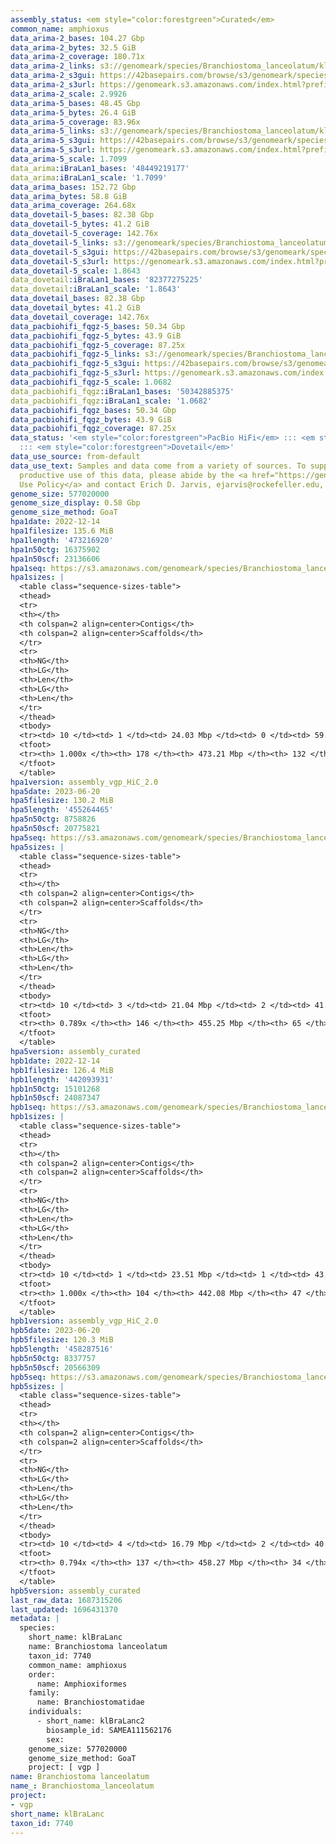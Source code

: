 ```yaml
---
assembly_status: <em style="color:forestgreen">Curated</em>
common_name: amphioxus
data_arima-2_bases: 104.27 Gbp
data_arima-2_bytes: 32.5 GiB
data_arima-2_coverage: 180.71x
data_arima-2_links: s3://genomeark/species/Branchiostoma_lanceolatum/klBraLanc2/genomic_data/arima/<br>
data_arima-2_s3gui: https://42basepairs.com/browse/s3/genomeark/species/Branchiostoma_lanceolatum/klBraLanc2/genomic_data/arima/
data_arima-2_s3url: https://genomeark.s3.amazonaws.com/index.html?prefix=species/Branchiostoma_lanceolatum/klBraLanc2/genomic_data/arima/
data_arima-2_scale: 2.9926
data_arima-5_bases: 48.45 Gbp
data_arima-5_bytes: 26.4 GiB
data_arima-5_coverage: 83.96x
data_arima-5_links: s3://genomeark/species/Branchiostoma_lanceolatum/klBraLanc5/genomic_data/arima/<br>
data_arima-5_s3gui: https://42basepairs.com/browse/s3/genomeark/species/Branchiostoma_lanceolatum/klBraLanc5/genomic_data/arima/
data_arima-5_s3url: https://genomeark.s3.amazonaws.com/index.html?prefix=species/Branchiostoma_lanceolatum/klBraLanc5/genomic_data/arima/
data_arima-5_scale: 1.7099
data_arima:iBraLan1_bases: '48449219177'
data_arima:iBraLan1_scale: '1.7099'
data_arima_bases: 152.72 Gbp
data_arima_bytes: 58.8 GiB
data_arima_coverage: 264.68x
data_dovetail-5_bases: 82.38 Gbp
data_dovetail-5_bytes: 41.2 GiB
data_dovetail-5_coverage: 142.76x
data_dovetail-5_links: s3://genomeark/species/Branchiostoma_lanceolatum/klBraLanc5/genomic_data/dovetail/<br>
data_dovetail-5_s3gui: https://42basepairs.com/browse/s3/genomeark/species/Branchiostoma_lanceolatum/klBraLanc5/genomic_data/dovetail/
data_dovetail-5_s3url: https://genomeark.s3.amazonaws.com/index.html?prefix=species/Branchiostoma_lanceolatum/klBraLanc5/genomic_data/dovetail/
data_dovetail-5_scale: 1.8643
data_dovetail:iBraLan1_bases: '82377275225'
data_dovetail:iBraLan1_scale: '1.8643'
data_dovetail_bases: 82.38 Gbp
data_dovetail_bytes: 41.2 GiB
data_dovetail_coverage: 142.76x
data_pacbiohifi_fqgz-5_bases: 50.34 Gbp
data_pacbiohifi_fqgz-5_bytes: 43.9 GiB
data_pacbiohifi_fqgz-5_coverage: 87.25x
data_pacbiohifi_fqgz-5_links: s3://genomeark/species/Branchiostoma_lanceolatum/klBraLanc5/genomic_data/pacbio_hifi/<br>
data_pacbiohifi_fqgz-5_s3gui: https://42basepairs.com/browse/s3/genomeark/species/Branchiostoma_lanceolatum/klBraLanc5/genomic_data/pacbio_hifi/
data_pacbiohifi_fqgz-5_s3url: https://genomeark.s3.amazonaws.com/index.html?prefix=species/Branchiostoma_lanceolatum/klBraLanc5/genomic_data/pacbio_hifi/
data_pacbiohifi_fqgz-5_scale: 1.0682
data_pacbiohifi_fqgz:iBraLan1_bases: '50342885375'
data_pacbiohifi_fqgz:iBraLan1_scale: '1.0682'
data_pacbiohifi_fqgz_bases: 50.34 Gbp
data_pacbiohifi_fqgz_bytes: 43.9 GiB
data_pacbiohifi_fqgz_coverage: 87.25x
data_status: '<em style="color:forestgreen">PacBio HiFi</em> ::: <em style="color:forestgreen">Arima</em>
  ::: <em style="color:forestgreen">Dovetail</em>'
data_use_source: from-default
data_use_text: Samples and data come from a variety of sources. To support fair and
  productive use of this data, please abide by the <a href="https://genome10k.soe.ucsc.edu/data-use-policies/">Data
  Use Policy</a> and contact Erich D. Jarvis, ejarvis@rockefeller.edu, with any questions.
genome_size: 577020000
genome_size_display: 0.58 Gbp
genome_size_method: GoaT
hpa1date: 2022-12-14
hpa1filesize: 135.6 MiB
hpa1length: '473216920'
hpa1n50ctg: 16375902
hpa1n50scf: 23136606
hpa1seq: https://s3.amazonaws.com/genomeark/species/Branchiostoma_lanceolatum/iBraLan1/assembly_vgp_HiC_2.0/iBraLan1.HiC.hap1.20221214.fasta.gz
hpa1sizes: |
  <table class="sequence-sizes-table">
  <thead>
  <tr>
  <th></th>
  <th colspan=2 align=center>Contigs</th>
  <th colspan=2 align=center>Scaffolds</th>
  </tr>
  <tr>
  <th>NG</th>
  <th>LG</th>
  <th>Len</th>
  <th>LG</th>
  <th>Len</th>
  </tr>
  </thead>
  <tbody>
  <tr><td> 10 </td><td> 1 </td><td> 24.03 Mbp </td><td> 0 </td><td> 59.25 Mbp </td></tr><tr><td> 20 </td><td> 4 </td><td> 19.14 Mbp </td><td> 1 </td><td> 40.22 Mbp </td></tr><tr><td> 30 </td><td> 6 </td><td> 18.14 Mbp </td><td> 3 </td><td> 32.88 Mbp </td></tr><tr><td> 40 </td><td> 9 </td><td> 17.99 Mbp </td><td> 4 </td><td> 25.60 Mbp </td></tr><tr style="background-color:#cccccc;"><td> 50 </td><td> 12 </td><td style="background-color:#88ff88;"> 16.38 Mbp </td><td> 6 </td><td style="background-color:#88ff88;"> 23.14 Mbp </td></tr><tr><td> 60 </td><td> 15 </td><td> 14.88 Mbp </td><td> 8 </td><td> 22.28 Mbp </td></tr><tr><td> 70 </td><td> 18 </td><td> 12.89 Mbp </td><td> 11 </td><td> 19.57 Mbp </td></tr><tr><td> 80 </td><td> 23 </td><td> 7.47 Mbp </td><td> 13 </td><td> 18.94 Mbp </td></tr><tr><td> 90 </td><td> 33 </td><td> 3.09 Mbp </td><td> 16 </td><td> 16.72 Mbp </td></tr><tr><td> 100 </td><td> 177 </td><td> 17.02 Kbp </td><td> 131 </td><td> 17.02 Kbp </td></tr></tbody>
  <tfoot>
  <tr><th> 1.000x </th><th> 178 </th><th> 473.21 Mbp </th><th> 132 </th><th> 473.22 Mbp </th></tr>
  </tfoot>
  </table>
hpa1version: assembly_vgp_HiC_2.0
hpa5date: 2023-06-20
hpa5filesize: 130.2 MiB
hpa5length: '455264465'
hpa5n50ctg: 8758826
hpa5n50scf: 20775821
hpa5seq: https://s3.amazonaws.com/genomeark/species/Branchiostoma_lanceolatum/klBraLanc5/assembly_curated/klBraLanc5.hap1.cur.20230620.fasta.gz
hpa5sizes: |
  <table class="sequence-sizes-table">
  <thead>
  <tr>
  <th></th>
  <th colspan=2 align=center>Contigs</th>
  <th colspan=2 align=center>Scaffolds</th>
  </tr>
  <tr>
  <th>NG</th>
  <th>LG</th>
  <th>Len</th>
  <th>LG</th>
  <th>Len</th>
  </tr>
  </thead>
  <tbody>
  <tr><td> 10 </td><td> 3 </td><td> 21.04 Mbp </td><td> 2 </td><td> 41.55 Mbp </td></tr><tr><td> 20 </td><td> 6 </td><td> 18.05 Mbp </td><td> 3 </td><td> 34.41 Mbp </td></tr><tr><td> 30 </td><td> 10 </td><td> 14.90 Mbp </td><td> 5 </td><td> 25.68 Mbp </td></tr><tr><td> 40 </td><td> 14 </td><td> 12.29 Mbp </td><td> 8 </td><td> 23.01 Mbp </td></tr><tr style="background-color:#cccccc;"><td> 50 </td><td> 20 </td><td style="background-color:#88ff88;"> 8.76 Mbp </td><td> 10 </td><td style="background-color:#88ff88;"> 20.78 Mbp </td></tr><tr><td> 60 </td><td> 27 </td><td> 6.80 Mbp </td><td> 13 </td><td> 19.58 Mbp </td></tr><tr><td> 70 </td><td> 38 </td><td> 3.57 Mbp </td><td> 16 </td><td> 17.07 Mbp </td></tr><tr><td> 80 </td><td> 0 </td><td>  </td><td> 0 </td><td>  </td></tr><tr><td> 90 </td><td> 0 </td><td>  </td><td> 0 </td><td>  </td></tr><tr><td> 100 </td><td> 0 </td><td>  </td><td> 0 </td><td>  </td></tr></tbody>
  <tfoot>
  <tr><th> 0.789x </th><th> 146 </th><th> 455.25 Mbp </th><th> 65 </th><th> 455.26 Mbp </th></tr>
  </tfoot>
  </table>
hpa5version: assembly_curated
hpb1date: 2022-12-14
hpb1filesize: 126.4 MiB
hpb1length: '442093931'
hpb1n50ctg: 15101268
hpb1n50scf: 24087347
hpb1seq: https://s3.amazonaws.com/genomeark/species/Branchiostoma_lanceolatum/iBraLan1/assembly_vgp_HiC_2.0/iBraLan1.HiC.hap2.20221214.fasta.gz
hpb1sizes: |
  <table class="sequence-sizes-table">
  <thead>
  <tr>
  <th></th>
  <th colspan=2 align=center>Contigs</th>
  <th colspan=2 align=center>Scaffolds</th>
  </tr>
  <tr>
  <th>NG</th>
  <th>LG</th>
  <th>Len</th>
  <th>LG</th>
  <th>Len</th>
  </tr>
  </thead>
  <tbody>
  <tr><td> 10 </td><td> 1 </td><td> 23.51 Mbp </td><td> 1 </td><td> 43.29 Mbp </td></tr><tr><td> 20 </td><td> 3 </td><td> 19.00 Mbp </td><td> 2 </td><td> 40.91 Mbp </td></tr><tr><td> 30 </td><td> 6 </td><td> 18.05 Mbp </td><td> 3 </td><td> 34.18 Mbp </td></tr><tr><td> 40 </td><td> 8 </td><td> 17.06 Mbp </td><td> 4 </td><td> 31.54 Mbp </td></tr><tr style="background-color:#cccccc;"><td> 50 </td><td> 11 </td><td style="background-color:#88ff88;"> 15.10 Mbp </td><td> 6 </td><td style="background-color:#88ff88;"> 24.09 Mbp </td></tr><tr><td> 60 </td><td> 14 </td><td> 11.17 Mbp </td><td> 7 </td><td> 22.27 Mbp </td></tr><tr><td> 70 </td><td> 19 </td><td> 8.58 Mbp </td><td> 10 </td><td> 20.35 Mbp </td></tr><tr><td> 80 </td><td> 26 </td><td> 5.52 Mbp </td><td> 12 </td><td> 19.69 Mbp </td></tr><tr><td> 90 </td><td> 37 </td><td> 2.12 Mbp </td><td> 14 </td><td> 17.96 Mbp </td></tr><tr><td> 100 </td><td> 103 </td><td> 21.93 Kbp </td><td> 46 </td><td> 21.93 Kbp </td></tr></tbody>
  <tfoot>
  <tr><th> 1.000x </th><th> 104 </th><th> 442.08 Mbp </th><th> 47 </th><th> 442.09 Mbp </th></tr>
  </tfoot>
  </table>
hpb1version: assembly_vgp_HiC_2.0
hpb5date: 2023-06-20
hpb5filesize: 120.3 MiB
hpb5length: '458287516'
hpb5n50ctg: 8337757
hpb5n50scf: 20566309
hpb5seq: https://s3.amazonaws.com/genomeark/species/Branchiostoma_lanceolatum/klBraLanc5/assembly_curated/klBraLanc5.hap2.cur.20230620.fasta.gz
hpb5sizes: |
  <table class="sequence-sizes-table">
  <thead>
  <tr>
  <th></th>
  <th colspan=2 align=center>Contigs</th>
  <th colspan=2 align=center>Scaffolds</th>
  </tr>
  <tr>
  <th>NG</th>
  <th>LG</th>
  <th>Len</th>
  <th>LG</th>
  <th>Len</th>
  </tr>
  </thead>
  <tbody>
  <tr><td> 10 </td><td> 4 </td><td> 16.79 Mbp </td><td> 2 </td><td> 40.41 Mbp </td></tr><tr><td> 20 </td><td> 7 </td><td> 15.38 Mbp </td><td> 3 </td><td> 34.45 Mbp </td></tr><tr><td> 30 </td><td> 11 </td><td> 14.55 Mbp </td><td> 5 </td><td> 25.72 Mbp </td></tr><tr><td> 40 </td><td> 16 </td><td> 11.20 Mbp </td><td> 8 </td><td> 22.63 Mbp </td></tr><tr style="background-color:#cccccc;"><td> 50 </td><td> 22 </td><td style="background-color:#88ff88;"> 8.34 Mbp </td><td> 10 </td><td style="background-color:#88ff88;"> 20.57 Mbp </td></tr><tr><td> 60 </td><td> 30 </td><td> 5.15 Mbp </td><td> 13 </td><td> 19.39 Mbp </td></tr><tr><td> 70 </td><td> 44 </td><td> 2.82 Mbp </td><td> 16 </td><td> 18.55 Mbp </td></tr><tr><td> 80 </td><td> 0 </td><td>  </td><td> 0 </td><td>  </td></tr><tr><td> 90 </td><td> 0 </td><td>  </td><td> 0 </td><td>  </td></tr><tr><td> 100 </td><td> 0 </td><td>  </td><td> 0 </td><td>  </td></tr></tbody>
  <tfoot>
  <tr><th> 0.794x </th><th> 137 </th><th> 458.27 Mbp </th><th> 34 </th><th> 458.29 Mbp </th></tr>
  </tfoot>
  </table>
hpb5version: assembly_curated
last_raw_data: 1687315206
last_updated: 1696431370
metadata: |
  species:
    short_name: klBraLanc
    name: Branchiostoma lanceolatum
    taxon_id: 7740
    common_name: amphioxus
    order:
      name: Amphioxiformes
    family:
      name: Branchiostomatidae
    individuals:
      - short_name: klBraLanc2
        biosample_id: SAMEA111562176
        sex:
    genome_size: 577020000
    genome_size_method: GoaT
    project: [ vgp ]
name: Branchiostoma lanceolatum
name_: Branchiostoma_lanceolatum
project:
- vgp
short_name: klBraLanc
taxon_id: 7740
---
```

